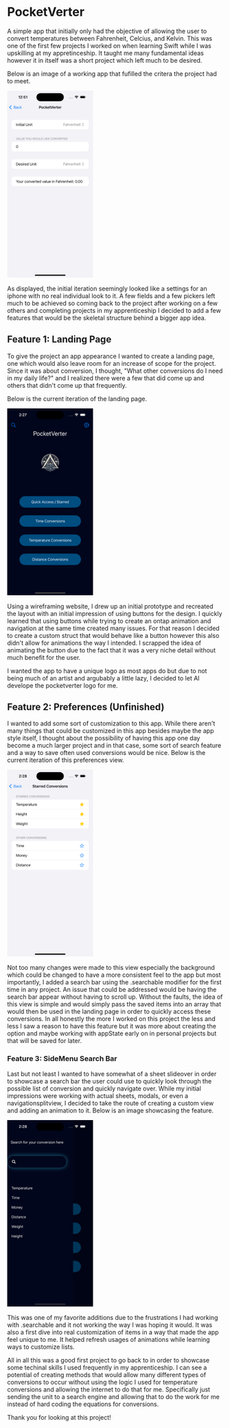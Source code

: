 <h1>PocketVerter</h1>

A simple app that initially only had the objective of allowing the user to convert temperatures between Fahrenheit, Celcius, and Kelvin.
This was one of the first few projects I worked on when learning Swift while I was upskilling at my appretinceship. It taught me many fundamental ideas however it in itself was a short project which left much to be desired.

Below is an image of a working app that fufilled the critera the project had to meet.

<img src="PocketVerter/ReadMe.docc/Resources/InitialPocketVerter.png" width="200">

As displayed, the initial iteration seemingly looked like a settings for an iphone with no real individual look to it. A few fields and a few pickers left much to be achieved so coming back to the project after working on a few others and completing projects in my apprenticeship I decided to add a few features that would be the skeletal structure behind a bigger app idea.

<h2>Feature 1: Landing Page</h2>

To give the project an app appearance I wanted to create a landing page, one which would also leave room for an increase of scope for the project. Since it was about conversion, I thought, "What other conversions do I need in my daily life?" and I realized there were a few that did come up and others that didn't come up that frequently.

Below is the current iteration of the landing page.

<img src="PocketVerter/ReadMe.docc/Resources/PockerVerterLandingPage.png" width="200">

Using a wireframing website, I drew up an initial prototype and recreated the layout with an initial impression of using buttons for the design. I quickly learned that using buttons while trying to create an ontap animation and navigation at the same time created many issues. For that reason I decided to create a custom struct that would behave like a button however this also didn't allow for animations the way I intended. I scrapped the idea of animating the button due to the fact that it was a very niche detail without much benefit for the user.

I wanted the app to have a unique logo as most apps do but due to not being much of an artist and argubably a little lazy, I decided to let AI develope the pocketverter logo for me.

<h2>Feature 2: Preferences (Unfinished)</h2>

I wanted to add some sort of customization to this app. While there aren't many things that could be customized in this app besides maybe the app style itself, I thought about the possibility of having this app one day become a much larger project and in that case, some sort of search feature and a way to save often used conversions would be nice. Below is the current iteration of this preferences view.



<img src="PocketVerter/ReadMe.docc/Resources/Preferences.png" width="200">

Not too many changes were made to this view especially the background which could be changed to have a more consistent feel to the app but most importantly, I added a search bar using the .searchable modifier for the first time in any project. An issue that could be addressed would be having the search bar appear without having to scroll up. Without the faults, the idea of this view is simple and would simply pass the saved items into an array that would then be used in the landing page in order to quickly access these conversions. In all honestly the more I worked on this project the less and less I saw a reason to have this feature but it was more about creating the option and maybe working with appState early on in personal projects but that will be saved for later. 

<h3>Feature 3: SideMenu Search Bar </h3>

Last but not least I wanted to have somewhat of a sheet slideover in order to showcase a search bar the user could use to quickly look through the possible list of conversion and quickly navigate over. While my initial impressions were working with actual sheets, modals, or even a navigationsplitview, I decided to take the route of creating a custom view and adding an animation to it. Below is an image showcasing the feature.


<img src="PocketVerter/ReadMe.docc/Resources/SideMenu.png" width="200">


This was one of my favorite additions due to the frustrations I had working with .searchable and it not working the way I was hoping it would. It was also a first dive into real customization of items in a way that made the app feel unique to me. It helped refresh usages of animations while learning ways to customize lists. 

All in all this was a good first project to go back to in order to showcase some techinal skills I used frequently in my apprenticeship. I can see a potential of creating methods that would allow many different types of conversions to occur without using the logic I used for temperature conversions and allowing the internet to do that for me. Specifically just sending the unit to a search engine and allowing that to do the work for me instead of hard coding the equations for conversions. 

Thank you for looking at this project!





